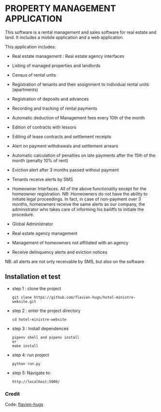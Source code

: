# PROPERTY MANAGEMENT APPLICATION

This software is a rental management and sales software for real estate and land. It includes a mobile application and a web application.

This application includes:
- Real estate management : Real estate agency interfaces
- Listing of managed properties and landlords
- Census of rental units
- Registration of tenants and their assignment to individual rental units (apartments)
- Registration of deposits and advances
- Recording and tracking of rental payments
- Automatic deduction of Management fees every 10th of the month
- Edition of contracts with lessors
- Editing of lease contracts and settlement receipts
- Alert on payment withdrawals and settlement arrears
- Automatic calculation of penalties on late payments after the 15th of the month (penalty 10% of rent)
- Eviction alert after 3 months passed without payment
- Tenants receive alerts by SMS

- Homeowner Interfaces.
All of the above functionality except for the homeowner registration.
NB: Homeowners do not have the ability to initiate legal proceedings. In fact, in case of non-payment over 3 months, homeowners receive the same alerts as our company, the administrator who takes care of informing his bailiffs to initiate the procedure.

- Global Administrator
- Real estate agency management
- Management of homeowners not affiliated with an agency
- Receive delinquency alerts and eviction notices

NB: all alerts are not only receivable by SMS, but also on the software


## Installation et test

- step 1 : clone the project
	```
  	git clone https://github.com/flavien-hugs/hotel-ministre-website.git
  	```

- step 2 : enter the project directory
  	```
  	cd hotel-ministre-website
  	```

- step 3 : Install dependences
  	```
  	pipenv shell and pipenv install
  	or
  	make install
 	```

- step 4: run project
  	```
  	python run.py
  	```

- step 5: Navigate to:
	```
	http://localhost:5000/
	```


### Credit

Code: [flavien-hugs](https://twitter.com/flavien_hugs)
